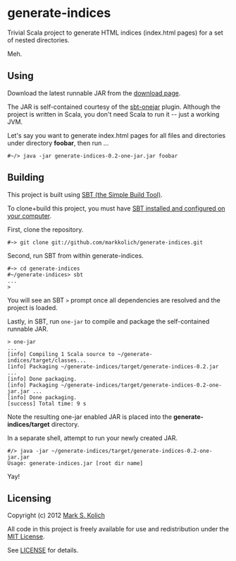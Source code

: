 # generate-indices

Trivial Scala project to generate HTML indices (index.html pages) for a set of nested directories.

Meh.

## Using

Download the latest runnable JAR from the <a href="https://github.com/markkolich/generate-indices/downloads">download page</a>.

The JAR is self-contained courtesy of the <a href="https://github.com/sbt/sbt-onejar">sbt-onejar</a> plugin.  Although the project is written in Scala, you don't need Scala to run it -- just a working JVM.

Let's say you want to generate index.html pages for all files and directories under directory **foobar**, then run ...

    #~/> java -jar generate-indices-0.2-one-jar.jar foobar

## Building 

This project is built using <a href="https://github.com/harrah/xsbt">SBT (the Simple Build Tool)</a>.

To clone+build this project, you must have <a href="http://www.scala-sbt.org/release/docs/Getting-Started/Setup">SBT installed and configured on your computer</a>.

First, clone the repository.

    #~> git clone git://github.com/markkolich/generate-indices.git

Second, run SBT from within generate-indices.

    #~> cd generate-indices
    #~/generate-indices> sbt
    ...
    >

You will see an SBT `>` prompt once all dependencies are resolved and the project is loaded.

Lastly, in SBT, run `one-jar` to compile and package the self-contained runnable JAR.

    > one-jar
    ...
    [info] Compiling 1 Scala source to ~/generate-indices/target/classes...
    [info] Packaging ~/generate-indices/target/generate-indices-0.2.jar ...
    [info] Done packaging.
    [info] Packaging ~/generate-indices/target/generate-indices-0.2-one-jar.jar ...
    [info] Done packaging.
    [success] Total time: 9 s

Note the resulting one-jar enabled JAR is placed into the **generate-indices/target** directory.

In a separate shell, attempt to run your newly created JAR.

    #/> java -jar ~/generate-indices/target/generate-indices-0.2-one-jar.jar
    Usage: generate-indices.jar [root dir name]

Yay!

## Licensing

Copyright (c) 2012 <a href="http://mark.koli.ch">Mark S. Kolich</a>

All code in this project is freely available for use and redistribution under the <a href="http://opensource.org/comment/991">MIT License</a>.

See <a href="https://github.com/markkolich/generate-indices/blob/master/LICENSE">LICENSE</a> for details.
